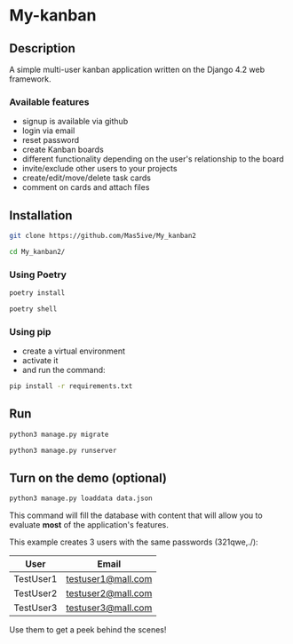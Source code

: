 # My-kanban

## Description

A simple multi-user kanban application written on the Django 4.2 web framework.

### Available features

- signup is available via github
- login via email
- reset password
- create Kanban boards
- different functionality depending on the user's relationship to the board
- invite/exclude other users to your projects
- create/edit/move/delete task cards
- comment on cards and attach files

## Installation

```bash
git clone https://github.com/Mas5ive/My_kanban2
```

```bash
cd My_kanban2/
```

### Using Poetry

```bash
poetry install
```

```bash
poetry shell
```

### Using pip

- сreate a virtual environment
- activate it
- and run the command:

```bash
pip install -r requirements.txt
```

## Run

```bash
python3 manage.py migrate
```

```bash
python3 manage.py runserver
```

## Turn on the demo (optional)

```bash
python3 manage.py loaddata data.json
```

This command will fill the database with content that will allow you to evaluate **most** of the application's features.

This example creates 3 users with the same passwords (321qwe,./):

| User      | Email                 |
|-----------|-----------------------|
| TestUser1 | <testuser1@mall.com>  |
| TestUser2 | <testuser2@mall.com>  |
| TestUser3 | <testuser3@mall.com>  |

Use them to get a peek behind the scenes!
